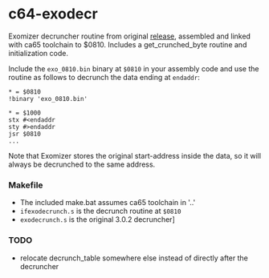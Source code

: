 # c64-exodecr

Exomizer decruncher routine from original [release][1], assembled and linked with ca65 toolchain to $0810. Includes a get_crunched_byte routine and initialization code.

[1]: https://bitbucket.org/magli143/exomizer/wiki/Home

Include the `exo_0810.bin` binary at `$0810` in your assembly code and use the routine as follows to decrunch the data ending at `endaddr`:

    * = $0810
    !binary 'exo_0810.bin'
    
    * = $1000
    stx #<endaddr
    sty #>endaddr
    jsr $0810
    ...

Note that Exomizer stores the original start-address inside the data, so it will always be decrunched to the same address.

### Makefile

- The included make.bat assumes ca65 toolchain in '..'
- `ifexodecrunch.s` is the decrunch routine at `$0810`
- `exodecrunch.s` is the original 3.0.2 decruncher]

### TODO

- relocate decrunch_table somewhere else instead of directly after the decruncher


